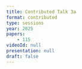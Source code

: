 ```yaml
---
title: Contributed Talk 3a
format: contributed
type: sessions
year: 2025
papers:
    - 115
videoId: null
presentation: null
draft: false
---
```

